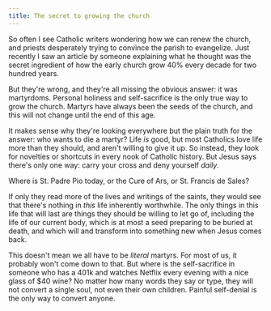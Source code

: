 ```yaml
---
title: The secret to growing the church
---
```


So often I see Catholic writers wondering how we can renew the church, and priests desperately trying to convince the parish to evangelize. Just recently I saw an article by someone explaining what he thought was the secret ingredient of how the early church grow 40% every decade for two hundred years.

But they're wrong, and they're all missing the obvious answer: it was martyrdoms. Personal holiness and self-sacrifice is the only true way to grow the church. Martyrs have always been the seeds of the church, and this will not change until the end of this age.

It makes sense why they're looking everywhere but the plain truth for the answer: who wants to die a martyr? Life *is* good, but most Catholics love life more than they should, and aren't willing to give it up. So instead, they look for novelties or shortcuts in every nook of Catholic history. But Jesus says there's only one way: carry your cross and deny yourself *daily*.

Where is St. Padre Pio today, or the Cure of Ars, or St. Francis de Sales?

If only they read more of the lives and writings of the saints, they would see that there's nothing in *this* life inherently worthwhile. The only things in this life that will last are things they should be willing to let go of, including the life of our current body, which is at most a seed preparing to be buried at death, and which will and transform into something new when Jesus comes back.

This doesn't mean we all have to be *literal* martyrs. For most of us, it probably won't come down to that. But where is the self-sacrifice in someone who has a 401k and watches Netflix every evening with a nice glass of $40 wine? No matter how many words they say or type, they will not convert a single soul, not even their own children. Painful self-denial is the only way to convert anyone.
